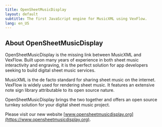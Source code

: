 ```yaml
---
title: OpenSheetMusicDisplay
layout: default
subtitle: The first JavaScript engine for MusicXML using VexFlow.
lang: en_US
---
```


## About OpenSheetMusicDisplay

OpenSheetMusicDisplay is the missing link between MusicXML and VexFlow. Built upon many years of experience in both sheet music interactivity and engraving, it is the perfect solution for app developers seeking to build digital sheet music services.

MusicXML is the de facto standard for sharing sheet music on the internet. VexFlow is widely used for rendering sheet music. It features an extensive note sign library attributable to its open source nature.

OpenSheetMusicDisplay brings the two together and offers an open source turnkey solution for your digital sheet music project.

Please visit our new website [www.opensheetmusicdisplay.org](https://www.opensheetmusicdisplay.org).
